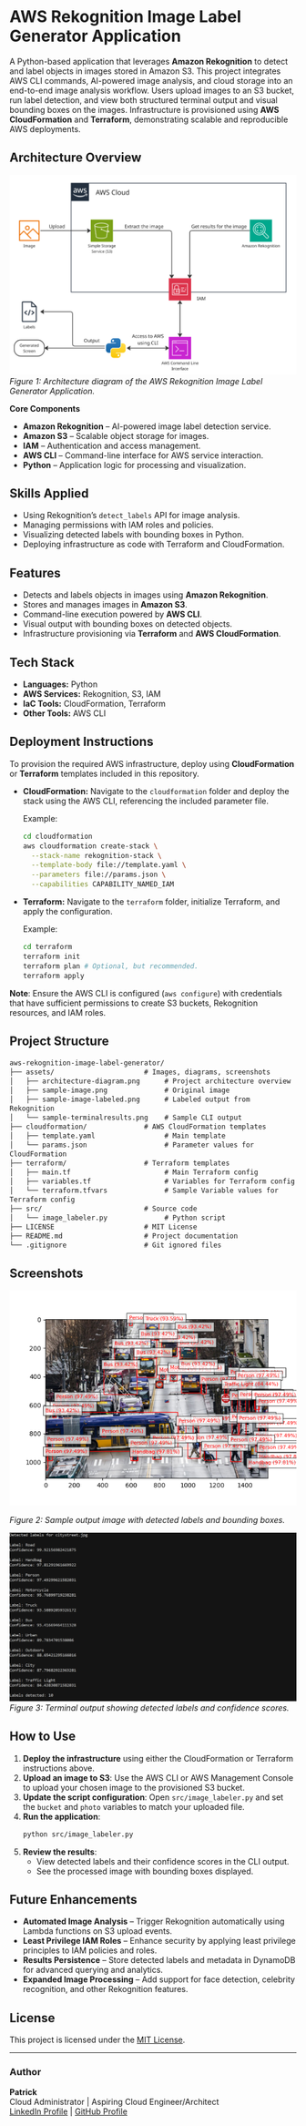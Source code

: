 # AWS Rekognition Image Label Generator Application
A Python-based application that leverages **Amazon Rekognition** to detect and label objects in images stored in Amazon S3. This project integrates AWS CLI commands, AI-powered image analysis, and cloud storage into an end-to-end image analysis workflow. Users upload images to an S3 bucket, run label detection, and view both structured terminal output and visual bounding boxes on the images. Infrastructure is provisioned using **AWS CloudFormation** and **Terraform**, demonstrating scalable and reproducible AWS deployments.

## Architecture Overview
![Architecture Diagram](assets/architecture-diagram.png)
*Figure 1: Architecture diagram of the AWS Rekognition Image Label Generator Application.*

**Core Components**  
- **Amazon Rekognition** – AI-powered image label detection service.  
- **Amazon S3** – Scalable object storage for images.  
- **IAM** – Authentication and access management.  
- **AWS CLI** – Command-line interface for AWS service interaction.  
- **Python** – Application logic for processing and visualization.

## Skills Applied
- Using Rekognition’s `detect_labels` API for image analysis.
- Managing permissions with IAM roles and policies.
- Visualizing detected labels with bounding boxes in Python.
- Deploying infrastructure as code with Terraform and CloudFormation.

## Features
- Detects and labels objects in images using **Amazon Rekognition**.  
- Stores and manages images in **Amazon S3**.  
- Command-line execution powered by **AWS CLI**.  
- Visual output with bounding boxes on detected objects.  
- Infrastructure provisioning via **Terraform** and **AWS CloudFormation**.

## Tech Stack
- **Languages:** Python
- **AWS Services:** Rekognition, S3, IAM
- **IaC Tools:** CloudFormation, Terraform
- **Other Tools:** AWS CLI

## Deployment Instructions
To provision the required AWS infrastructure, deploy using **CloudFormation** or **Terraform** templates included in this repository.

- **CloudFormation:**
  Navigate to the `cloudformation` folder and deploy the stack using the AWS CLI, referencing the included parameter file.
    
  Example:  
  ```bash
  cd cloudformation
  aws cloudformation create-stack \
    --stack-name rekognition-stack \
    --template-body file://template.yaml \
    --parameters file://params.json \
    --capabilities CAPABILITY_NAMED_IAM
  ```

- **Terraform:**
  Navigate to the `terraform` folder, initialize Terraform, and apply the configuration.
  
  Example:
  ```bash   
  cd terraform
  terraform init
  terraform plan # Optional, but recommended.
  terraform apply
  ```

**Note**: Ensure the AWS CLI is configured (`aws configure`) with credentials that have sufficient permissions to create S3 buckets, Rekognition resources, and IAM roles.

## Project Structure
```
aws-rekognition-image-label-generator/
├── assets/                      # Images, diagrams, screenshots
│   ├── architecture-diagram.png      # Project architecture overview
│   ├── sample-image.png              # Original image
│   ├── sample-image-labeled.png      # Labeled output from Rekognition
│   └── sample-terminalresults.png    # Sample CLI output
├── cloudformation/              # AWS CloudFormation templates
│   ├── template.yaml                 # Main template
│   └── params.json                   # Parameter values for CloudFormation
├── terraform/                   # Terraform templates
│   ├── main.tf                       # Main Terraform config
│   ├── variables.tf                  # Variables for Terraform config
│   └── terraform.tfvars              # Sample Variable values for Terraform config
├── src/                         # Source code
│   └── image_labeler.py              # Python script
├── LICENSE                      # MIT License
├── README.md                    # Project documentation
└── .gitignore                   # Git ignored files
```

## Screenshots
![Labeled Output](assets/sample-image-labeled.png)

*Figure 2: Sample output image with detected labels and bounding boxes.*

![CLI Output](assets/sample-terminalresults.png)
*Figure 3: Terminal output showing detected labels and confidence scores.*

## How to Use
1. **Deploy the infrastructure** using either the CloudFormation or Terraform instructions above.
2. **Upload an image to S3**: Use the AWS CLI or AWS Management Console to upload your chosen image to the provisioned S3 bucket.
3. **Update the script configuration**: Open `src/image_labeler.py` and set the `bucket` and `photo` variables to match your uploaded file.
4. **Run the application**:
   ```bash
   python src/image_labeler.py
   ```
5. **Review the results**:
   - View detected labels and their confidence scores in the CLI output.
   - See the processed image with bounding boxes displayed.

## Future Enhancements
- **Automated Image Analysis** – Trigger Rekognition automatically using Lambda functions on S3 upload events.
- **Least Privilege IAM Roles** – Enhance security by applying least privilege principles to IAM policies and roles.
- **Results Persistence** – Store detected labels and metadata in DynamoDB for advanced querying and analytics.
- **Expanded Image Processing** – Add support for face detection, celebrity recognition, and other Rekognition features.

## License
This project is licensed under the [MIT License](LICENSE).

---

### Author
**Patrick**  
Cloud Administrator | Aspiring Cloud Engineer/Architect  
[LinkedIn Profile](link) | [GitHub Profile](link)
